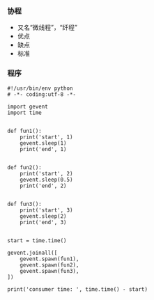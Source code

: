 ### 协程 ###
- 又名“微线程”，“纤程”
- 优点
- 缺点
- 标准

### 程序 ###
	#!/usr/bin/env python
	# -*- coding:utf-8 -*-
	
	import gevent
	import time
	
	
	def fun1():
	    print('start', 1)
	    gevent.sleep(1)
	    print('end', 1)
	
	
	def fun2():
	    print('start', 2)
	    gevent.sleep(0.5)
	    print('end', 2)
	
	
	def fun3():
	    print('start', 3)
	    gevent.sleep(2)
	    print('end', 3)
	
	
	start = time.time()
	
	gevent.joinall([
	    gevent.spawn(fun1),
	    gevent.spawn(fun2),
	    gevent.spawn(fun3),
	])
	
	print('consumer time: ', time.time() - start)
